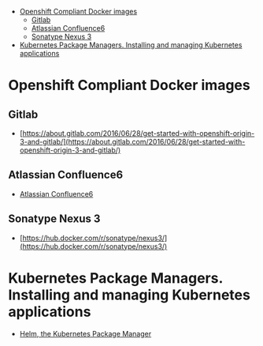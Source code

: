 <!-- TOC -->

- [Openshift Compliant Docker images](#openshift-compliant-docker-images)
    - [Gitlab](#gitlab)
    - [Atlassian Confluence6](#atlassian-confluence6)
    - [Sonatype Nexus 3](#sonatype-nexus-3)
- [Kubernetes Package Managers. Installing and managing Kubernetes applications](#kubernetes-package-managers-installing-and-managing-kubernetes-applications)

<!-- /TOC -->

# Openshift Compliant Docker images
## Gitlab
- [https://about.gitlab.com/2016/06/28/get-started-with-openshift-origin-3-and-gitlab/](https://about.gitlab.com/2016/06/28/get-started-with-openshift-origin-3-and-gitlab/)

## Atlassian Confluence6 
- [Atlassian Confluence6](https://github.com/inafevwork/confluence6-atlassian)

## Sonatype Nexus 3
- [https://hub.docker.com/r/sonatype/nexus3/](https://hub.docker.com/r/sonatype/nexus3/)

# Kubernetes Package Managers. Installing and managing Kubernetes applications
* [Helm, the Kubernetes Package Manager](https://github.com/helm/helm)
